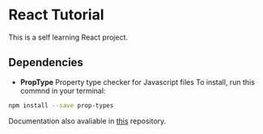 # React Tutorial

This is a self learning React project.

## Dependencies

- **PropType** Property type checker for Javascript files
To install, run this commnd in your terminal:

```bash
npm install --save prop-types
```

Documentation also avaliable in [this](https://github.com/facebook/prop-types) repository.  
